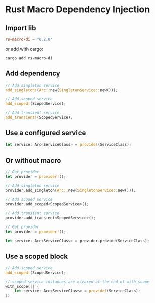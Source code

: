 # Rust Macro Dependency Injection

## Import lib

```toml
rs-macro-di = "0.2.0"
```

or add with cargo:

```
cargo add rs-macro-di
```

## Add dependency

```rust
// Add singleton service
add_singleton!(Arc::new(SingletonService::new()));

// Add scoped service
add_scoped!(ScopedService);

// Add transient service
add_transient!(ScopedService);
```

## Use a configured service

```rust
let service: Arc<ServiceClass> = provide!(ServiceClass);
```

## Or without macro
```rust
// Get provider
let provider = provider!();

// Add singleton service
provider.add_singleton(Arc::new(SingletonService::new()));

// Add scoped service
provider.add_scoped<ScopedService>();

// Add transient service
provider.add_transient<ScopedService>();
```

```rust
// Get provider
let provider = provider!();

let service: Arc<ServiceClass> = provider.provide(ServiceClass);
```

## Use a scoped block
```rust
// Add scoped service
add_scoped!(ScopedService);

// scoped service instances are cleared at the end of with_scope
with_scope(|| {
    let service: Arc<ServiceClass> = provide!(ServiceClass);
})
```